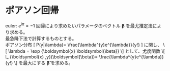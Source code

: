 # ポアソン回帰
euler: $e^{i\pi}=-1$
回帰により求めたいパラメータのベクトル $\boldsymbol{\beta}$ を最尤推定法により求める。<br>
最急降下法で計算するものとする。<br>
ポアソン分布
\[
P(y|\lambda)= \frac{\lambda^{y}e^{\lambda}}{y!}
\]
に関し、
\\[
\lambda = \exp {\boldsymbol{x} \boldsymbol{\beta}}
\\]
として、尤度関数
\\[
l_ {\boldsymbol{x} ,y}(\boldsymbol{\beta})= \frac{\lambda^{y}e^{\lambda}}{y!}
\\]
を最大にする $\boldsymbol{\hat{\beta}}$ を求める。

